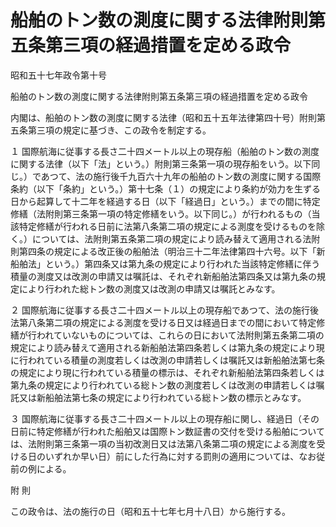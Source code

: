 # 船舶のトン数の測度に関する法律附則第五条第三項の経過措置を定める政令

昭和五十七年政令第十号

船舶のトン数の測度に関する法律附則第五条第三項の経過措置を定める政令

内閣は、船舶のトン数の測度に関する法律（昭和五十五年法律第四十号）附則第五条第三項の規定に基づき、この政令を制定する。

１ 国際航海に従事する長さ二十四メートル以上の現存船（船舶のトン数の測度に関する法律（以下「法」という。）附則第三条第一項の現存船をいう。以下同じ。）であつて、法の施行後千九百六十九年の船舶のトン数の測度に関する国際条約（以下「条約」という。）第十七条（１）の規定により条約が効力を生ずる日から起算して十二年を経過する日（以下「経過日」という。）までの間に特定修繕（法附則第三条第一項の特定修繕をいう。以下同じ。）が行われるもの（当該特定修繕が行われる日前に法第八条第二項の規定による測度を受けるものを除く。）については、法附則第五条第二項の規定により読み替えて適用される法附則第四条の規定による改正後の船舶法（明治三十二年法律第四十六号。以下「新船舶法」という。）第四条又は第九条の規定により行われた当該特定修繕に伴う積量の測度又は改測の申請又は嘱託は、それぞれ新船舶法第四条又は第九条の規定により行われた総トン数の測度又は改測の申請又は嘱託とみなす。

２ 国際航海に従事する長さ二十四メートル以上の現存船であつて、法の施行後法第八条第二項の規定による測度を受ける日又は経過日までの間において特定修繕が行われていないものについては、これらの日において法附則第五条第二項の規定により読み替えて適用される新船舶法第四条若しくは第九条の規定により現に行われている積量の測度若しくは改測の申請若しくは嘱託又は新船舶法第七条の規定により現に行われている積量の標示は、それぞれ新船舶法第四条若しくは第九条の規定により行われている総トン数の測度若しくは改測の申請若しくは嘱託又は新船舶法第七条の規定により行われている総トン数の標示とみなす。

３ 国際航海に従事する長さ二十四メートル以上の現存船に関し、経過日（その日前に特定修繕が行われた船舶又は国際トン数証書の交付を受ける船舶については、法附則第三条第一項の当初改測日又は法第八条第二項の規定による測度を受ける日のいずれか早い日）前にした行為に対する罰則の適用については、なお従前の例による。

附 則

この政令は、法の施行の日（昭和五十七年七月十八日）から施行する。
